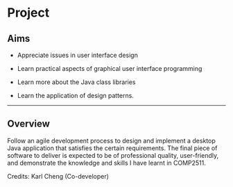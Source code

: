 # Project

## Aims

* Appreciate issues in user interface design

* Learn practical aspects of graphical user interface programming

* Learn more about the Java class libraries

* Learn the application of design patterns.

---

## Overview

Follow an agile development process to design and implement a desktop Java application that satisfies the certain requirements. The final piece of software to deliver is expected to be of professional quality, user-friendly, and demonstrate the knowledge and skills I have learnt in COMP2511.

Credits: Karl Cheng (Co-developer)
